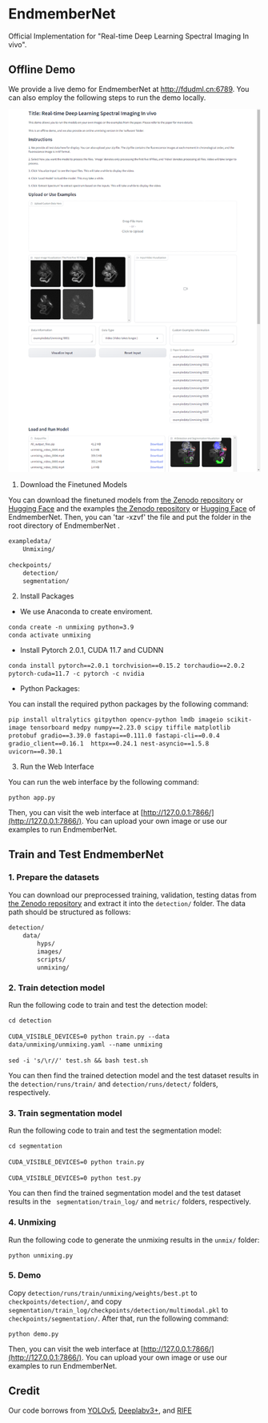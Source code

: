 # EndmemberNet
Official Implementation for "Real-time Deep Learning Spectral Imaging In vivo".
## Offline Demo

We provide a live demo for EndmemberNet at http://fdudml.cn:6789. You can also employ the following steps to run the demo locally.

![demo1](.\demo\demo1.png)

1. Download the Finetuned Models

You can download the finetuned models  from [the Zenodo repository](https://doi.org/10.5281/zenodo.13622929) or [Hugging Face](https://huggingface.co/Orange066/Unmixing_Model) and the examples  [the Zenodo repository](https://doi.org/10.5281/zenodo.13622692)  or [Hugging Face](https://huggingface.co/datasets/Orange066/Unmixing_ExampleData) of EndmemberNet. Then, you can 'tar -xzvf' the file and put the folder in the root directory of EndmemberNet .

```
exampledata/
    Unmixing/

checkpoints/
    detection/
    segmentation/
```

2. Install Packages 

* We use Anaconda to create enviroment.

```
conda create -n unmixing python=3.9
conda activate unmixing
```

* Install Pytorch 2.0.1, CUDA 11.7 and CUDNN 

```
conda install pytorch==2.0.1 torchvision==0.15.2 torchaudio==2.0.2 pytorch-cuda=11.7 -c pytorch -c nvidia
```

* Python Packages: 

You can install the required python packages by the following command:

```
pip install ultralytics gitpython opencv-python lmdb imageio scikit-image tensorboard medpy numpy==2.23.0 scipy tiffile matplotlib protobuf gradio==3.39.0 fastapi==0.111.0 fastapi-cli==0.0.4 gradio_client==0.16.1  httpx==0.24.1 nest-asyncio==1.5.8 uvicorn==0.30.1
```

3. Run the Web Interface

You can run the web interface by the following command:

```
python app.py
```

Then, you can visit the web interface at [http://127.0.0.1:7866/](http://127.0.0.1:7866/). You can upload your own image or use our examples to run EndmemberNet.

## Train and Test EndmemberNet

### 1. Prepare the datasets

You can download our preprocessed  training, validation, testing datas from [the Zenodo repository](https://doi.org/10.5281/zenodo.13622692) and extract it into the `detection/` folder. The data path should be structured as follows:

```
detection/
    data/
    	hyps/
    	images/
    	scripts/
    	unmixing/
```

### 2. Train detection model

Run the following code to train and test the detection model:

```
cd detection

CUDA_VISIBLE_DEVICES=0 python train.py --data data/unmixing/unmixing.yaml --name unmixing

sed -i 's/\r//' test.sh && bash test.sh
```

You can then find the trained detection model and the test dataset results in the `detection/runs/train/` and `detection/runs/detect/` folders, respectively.

### 3. Train segmentation model

Run the following code to train and test the segmentation model:

```
cd segmentation

CUDA_VISIBLE_DEVICES=0 python train.py

CUDA_VISIBLE_DEVICES=0 python test.py
```

You can then find the trained segmentation model and the test dataset results in the ` segmentation/train_log/` and `metric/` folders, respectively.

### 4. Unmixing

Run the following code to generate the unmixing results in the `unmix/` folder:

```
python unmixing.py
```

### 5. Demo

Copy `detection/runs/train/unmixing/weights/best.pt` to `checkpoints/detection/`, and copy `segmentation/train_log/checkpoints/detection/multimodal.pkl` to `checkpoints/segmentation/`. After that, run the following command:

```
python demo.py
```

Then, you can visit the web interface at [http://127.0.0.1:7866/](http://127.0.0.1:7866/). You can upload your own image or use our examples to run EndmemberNet.

## Credit

Our code borrows from [YOLOv5](https://github.com/ultralytics/yolov5), [Deeplabv3+](https://github.com/VainF/DeepLabV3Plus-Pytorch), and [RIFE](https://github.com/hzwer/ECCV2022-RIFE)